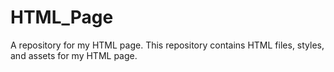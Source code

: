 # HTML_Page
A repository for my HTML page. This repository contains HTML files, styles, and assets for my HTML  page.
